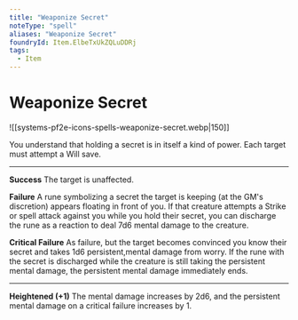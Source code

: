 ```yaml
---
title: "Weaponize Secret"
noteType: "spell"
aliases: "Weaponize Secret"
foundryId: Item.ElbeTxUkZQLuDDRj
tags:
  - Item
---
```


# Weaponize Secret
![[systems-pf2e-icons-spells-weaponize-secret.webp|150]]

You understand that holding a secret is in itself a kind of power. Each target must attempt a Will save.

* * *

**Success** The target is unaffected.

**Failure** A rune symbolizing a secret the target is keeping (at the GM's discretion) appears floating in front of you. If that creature attempts a Strike or spell attack against you while you hold their secret, you can discharge the rune as a reaction to deal 7d6 mental damage to the creature.

**Critical Failure** As failure, but the target becomes convinced you know their secret and takes 1d6 persistent,mental damage from worry. If the rune with the secret is discharged while the creature is still taking the persistent mental damage, the persistent mental damage immediately ends.

* * *

**Heightened (+1)** The mental damage increases by 2d6, and the persistent mental damage on a critical failure increases by 1.
